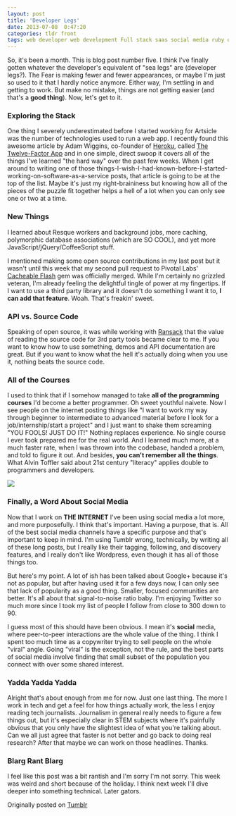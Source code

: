 ```yaml
---
layout: post
title: 'Developer Legs'
date: 2013-07-08  0:47:20
categories: tldr front
tags: web developer web development Full stack saas social media ruby on rails programming
---
```


So, it's been a month. This is blog post number five. I think I've finally gotten whatever the developer's equivalent of "sea legs" are (developer legs?). The Fear is making fewer and fewer appearances, or maybe I'm just so used to it that I hardly notice anymore. Either way, I'm settling in and getting to work. But make no mistake, things are not getting easier (and that's a **good thing**). Now, let's get to it.

### Exploring the Stack
One thing I severely underestimated before I started working for Artsicle was the number of technologies used to run a web app. I recently found this awesome article by Adam Wiggins, co-founder of [Heroku](http://heroku.com ""), called [The Twelve-Factor App](http://www.12factor.net/ "") and in one simple, direct swoop it covers all of the things I've learned "the hard way" over the past few weeks. When I get around to writing one of those things-I-wish-I-had-known-before-I-started-working-on-software-as-a-service posts, that article is going to be at the top of the list. Maybe it's just my right-braininess but knowing how all of the pieces of the puzzle fit together helps a hell of a lot when you can only see one or two at a time.

### New Things
I learned about Resque workers and background jobs, more caching, polymorphic database associations (which are SO COOL), and yet more JavaScript/jQuery/CoffeeScript stuff.

I mentioned making some open source contributions in my last post but it wasn't until this week that my second pull request to Pivotal Labs' [Cacheable Flash](https://github.com/pivotal/cacheable-flash "") gem was officially merged. While I'm certainly no grizzled veteran, I'm already feeling the delightful tingle of power at my fingertips. If I want to use a third party library and it doesn't do something I want it to, **I can add that feature**. Woah. That's freakin' sweet.

### API vs. Source Code
Speaking of open source, it was while working with [Ransack](https://github.com/ernie/ransack "") that the value of reading the source code for 3rd party tools became clear to me. If you want to know how to use something, demos and API documentation are great. But if you want to know what the hell it's actually doing when you use it, nothing beats the source code.

### All of the Courses
I used to think that if I somehow managed to take **all of the programming courses** I'd become a better programmer. Oh sweet youthful naivete. Now I see people on the internet posting things like "I want to work my way through beginner to intermediate to advanced material before I look for a job/internship/start a project" and I just want to shake them screaming "YOU FOOLS! JUST DO IT!" Nothing replaces experience. No single course I ever took prepared me for the real world. And I learned much more, at a much faster rate, when I was thrown into the codebase, handed a problem, and told to figure it out. And besides, **you can't remember all the things**. What Alvin Toffler said about 21st century "literacy" applies double to programmers and developers.

![](http://wp.patheos.com.s3.amazonaws.com/blogs/exploringourmatrix/files/2012/05/unlearn.jpg "")

### Finally, a Word About Social Media
Now that I work on **THE INTERNET** I've been using social media a lot more, and more purposefully. I think that's important. Having a purpose, that is. All of the best social media channels have a specific purpose and that's important to keep in mind. I'm using Tumblr wrong, technically, by writing all of these long posts, but I really like their tagging, following, and discovery features, and I really don't like Wordpress, even though it has all of those things too.

But here's my point. A lot of ish has been talked about Google+ because it's not as popular, but after having used it for a few days now, I can only see that lack of popularity as a good thing. Smaller, focused communities are better. It's all about that signal-to-noise ratio baby. I'm enjoying Twitter so much more since I took my list of people I follow from close to 300 down to 90.

I guess most of this should have been obvious. I mean it's **social** media, where peer-to-peer interactions are the whole value of the thing. I think I spent too much time as a copywriter trying to sell people on the whole "viral" angle. Going "viral" is the exception, not the rule, and the best parts of social media involve finding that small subset of the population you connect with over some shared interest.

### Yadda Yadda Yadda
Alright that's about enough from me for now. Just one last thing. The more I work in tech and get a feel for how things actually work, the less I enjoy reading tech journalists. Journalism in general really needs to figure a few things out, but it's especially clear in STEM subjects where it's painfully obvious that you only have the slightest idea of what you're talking about. Can we all just agree that faster is not better and go back to doing real research? After that maybe we can work on those headlines. Thanks.

### Blarg Rant Blarg
I feel like this post was a bit rantish and I'm sorry I'm not sorry. This week was weird and short because of the holiday. I think next week I'll dive deeper into something technical. Later gators.

Originally posted on [Tumblr](http://patmcintern.tumblr.com/post/54871991448/developer-legs)
